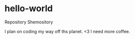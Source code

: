 # hello-world
Repository Shemository

I plan on coding my way off ths planet.
<3 I need more coffee. 
